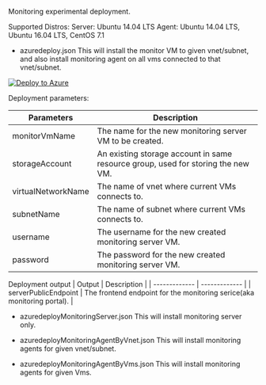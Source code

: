 Monitoring experimental deployment.

Supported Distros: 
Server: Ubuntu 14.04 LTS
Agent: Ubuntu 14.04 LTS, Ubuntu 16.04 LTS, CentOS 7.1

- azuredeploy.json
This will install the monitor VM to given vnet/subnet, and also install monitoring agent on all vms connected to that vnet/subnet.

[![Deploy to Azure](http://azuredeploy.net/deploybutton.png)](https://portal.azure.com/#create/Microsoft.Template/uri/https%3A%2F%2Fraw.githubusercontent.com%2Fkarataliu%2Fmonicake%2Fmaster%2Fazuredeploy.json)

Deployment parameters:

| Parameters            | Description                                                                       |
| -------------         | -------------                                                                     |
| monitorVmName         | The name for the new monitoring server VM to be created.                          |
| storageAccount        | An existing storage account in same resource group, used for storing the new VM.  |
| virtualNetworkName    | The name of vnet where current VMs connects to.                                   |
| subnetName            | The name of subnet where current VMs connects to.                                 |
| username              | The username for the new created monitoring server VM.                            |
| password              | The password for the new created monitoring server VM.                            |


Deployment output
| Output                | Description                                                                       |
| -------------         | -------------                                                                     |
| serverPublicEndpoint  | The frontend endpoint for the monitoring serice(aka monitoring portal).           |


- azuredeployMonitoringServer.json
This will install monitoring server only.

- azuredeployMonitoringAgentByVnet.json
This will install monitoring agents for given vnet/subnet.

- azuredeployMonitoringAgentByVms.json
This will install monitoring agents for given Vms.





